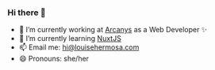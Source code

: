 ### Hi there 👋

- 🔭 I’m currently working at [Arcanys](https://arcanys.com) as a Web Developer ✨
- 🌱 I’m currently learning [NuxtJS](https://nuxtjs.org/)
- 📫 Email me: [hi@louisehermosa.com](mailto:hi@louisehermosa.com)
- 😄 Pronouns: she/her

